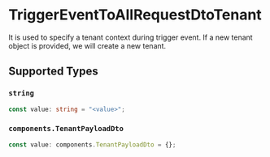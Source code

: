 # TriggerEventToAllRequestDtoTenant

It is used to specify a tenant context during trigger event.
    If a new tenant object is provided, we will create a new tenant.
    


## Supported Types

### `string`

```typescript
const value: string = "<value>";
```

### `components.TenantPayloadDto`

```typescript
const value: components.TenantPayloadDto = {};
```

